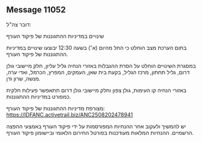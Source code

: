 ## Message 11052

דובר צה"ל:

שינויים במדיניות ההתגוננות של פיקוד העורף

בתום הערכת מצב הוחלט כי החל מהיום (א׳) בשעה 12:30 יבוצעו שינויים במדיניות ההתגוננות של פיקוד העורף. 

במסגרת השינויים הוחלט על הסרת ההגבלות באזורי הנחיה גליל עליון, חלק מיישובי גולן דרום, גליל תחתון, מרכז הגליל, בקעת בית שאן, העמקים, המפרץ, הכרמל, ואדי ערה, מנשה, שרון ודן.  

באזורי הנחיה קו העימות, גולן צפון וחלק מיישובי גולן דרום תתאפשר פעילות חלקית כמפורט במדיניות ההתגוננות.

מצורפת מדיניות ההתגוננות של פיקוד העורף: https://IDFANC.activetrail.biz/ANC2508202478941

יש להמשיך ולעקוב אחר ההנחיות המפורסמות על ידי פיקוד העורף באמצעי ההפצה הרשמיים. ההנחיות המלאות מעודכנות בפורטל החירום הלאומי וביישומון פיקוד העורף.

